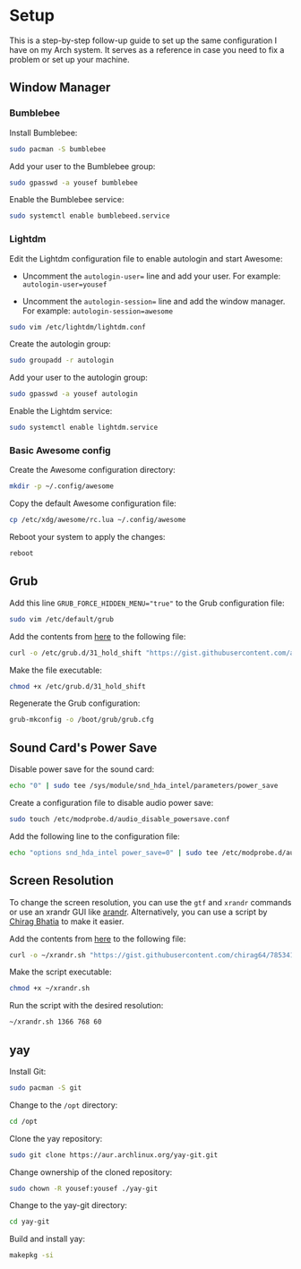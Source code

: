 # Setup

This is a step-by-step follow-up guide to set up the same configuration I have on my Arch system.
It serves as a reference in case you need to fix a problem or set up your machine.

## Window Manager

### Bumblebee

Install Bumblebee:

```bash
sudo pacman -S bumblebee
```

Add your user to the Bumblebee group:

```bash
sudo gpasswd -a yousef bumblebee
```

Enable the Bumblebee service:

```bash
sudo systemctl enable bumblebeed.service
```

### Lightdm

Edit the Lightdm configuration file to enable autologin and start Awesome:

-   Uncomment the `autologin-user=` line and add your user. For example: `autologin-user=yousef`

-   Uncomment the `autologin-session=` line and add the window manager. For example: `autologin-session=awesome`

```bash
sudo vim /etc/lightdm/lightdm.conf
```

Create the autologin group:

```bash
sudo groupadd -r autologin
```

Add your user to the autologin group:

```bash
sudo gpasswd -a yousef autologin
```

Enable the Lightdm service:

```bash
sudo systemctl enable lightdm.service
```

### Basic Awesome config

Create the Awesome configuration directory:

```bash
mkdir -p ~/.config/awesome
```

Copy the default Awesome configuration file:

```bash
cp /etc/xdg/awesome/rc.lua ~/.config/awesome
```

Reboot your system to apply the changes:

```bash
reboot
```

## Grub

Add this line `GRUB_FORCE_HIDDEN_MENU="true"` to the Grub configuration file:

```bash
sudo vim /etc/default/grub
```

Add the contents from
[here](https://gist.githubusercontent.com/anonymous/8eb2019db2e278ba99be/raw/257f15100fd46aeeb8e33a7629b209d0a14b9975/gistfile1.sh)
to the following file:

```bash
curl -o /etc/grub.d/31_hold_shift "https://gist.githubusercontent.com/anonymous/8eb2019db2e278ba99be/raw/257f15100fd46aeeb8e33a7629b209d0a14b9975/gistfile1.sh" && echo >> /etc/grub.d/31_hold_shift
```

Make the file executable:

```bash
chmod +x /etc/grub.d/31_hold_shift
```

Regenerate the Grub configuration:

```bash
grub-mkconfig -o /boot/grub/grub.cfg
```

## Sound Card's Power Save

Disable power save for the sound card:

```bash
echo "0" | sudo tee /sys/module/snd_hda_intel/parameters/power_save
```

Create a configuration file to disable audio power save:

```bash
sudo touch /etc/modprobe.d/audio_disable_powersave.conf
```

Add the following line to the configuration file:

```bash
echo "options snd_hda_intel power_save=0" | sudo tee /etc/modprobe.d/audio_disable_powersave.conf
```

## Screen Resolution

To change the screen resolution, you can use the `gtf` and `xrandr` commands
or use an xrandr GUI like [arandr](https://christian.amsuess.com/tools/arandr/).
Alternatively, you can use a script by [Chirag Bhatia](https://github.com/chirag64) to make it easier.

Add the contents from
[here](https://gist.githubusercontent.com/chirag64/7853413/raw/461ae3756ec732b469618f1a5eaf2689359c0cd0/xrandr.sh)
to the following file:

```bash
curl -o ~/xrandr.sh "https://gist.githubusercontent.com/chirag64/7853413/raw/461ae3756ec732b469618f1a5eaf2689359c0cd0/xrandr.sh" && echo >> ~/xrandr.sh
```

Make the script executable:

```bash
chmod +x ~/xrandr.sh
```

Run the script with the desired resolution:

```bash
~/xrandr.sh 1366 768 60
```

## yay

Install Git:

```bash
sudo pacman -S git
```

Change to the `/opt` directory:

```bash
cd /opt
```

Clone the yay repository:

```bash
sudo git clone https://aur.archlinux.org/yay-git.git
```

Change ownership of the cloned repository:

```bash
sudo chown -R yousef:yousef ./yay-git
```

Change to the yay-git directory:

```bash
cd yay-git
```

Build and install yay:

```bash
makepkg -si
```
